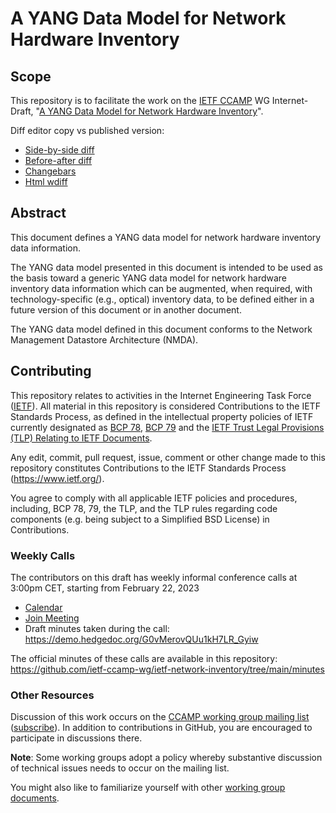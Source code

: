 # A YANG Data Model for Network Hardware Inventory

## Scope

This repository is to facilitate the work on the [IETF CCAMP](https://datatracker.ietf.org/wg/ccamp/documents/) WG Internet-Draft, "[A YANG Data Model for Network Hardware Inventory](https://datatracker.ietf.org/doc/html/draft-ietf-ccamp-network-inventory-yang/)".

Diff editor copy vs published version:
- [Side-by-side diff](https://www.ietf.org/rfcdiff?url1=draft-ietf-ccamp-network-inventory-yang&url2=https://raw.githubusercontent.com/ietf-ccamp-wg/ietf-network-inventory/main/draft-ietf-ccamp-network-inventory-yang.txt)
- [Before-after diff](https://www.ietf.org/rfcdiff?difftype=--abdiff&url1=draft-ietf-ccamp-network-inventory-yang&url2=https://raw.githubusercontent.com/ietf-ccamp-wg/ietf-network-inventory/main/draft-ietf-ccamp-network-inventory-yang.txt)
- [Changebars](https://www.ietf.org/rfcdiff?difftype=--chbars&url1=draft-ietf-ccamp-network-inventory-yang&url2=https://raw.githubusercontent.com/ietf-ccamp-wg/ietf-network-inventory/main/draft-ietf-ccamp-network-inventory-yang.txt)
- [Html wdiff](https://www.ietf.org/rfcdiff?difftype=--hwdiff&url1=draft-ietf-ccamp-network-inventory-yang&url2=https://raw.githubusercontent.com/ietf-ccamp-wg/ietf-network-inventory/main/draft-ietf-ccamp-network-inventory-yang.txt)

## Abstract

This document defines a YANG data model for network hardware inventory data information.

The YANG data model presented in this document is intended to be used as the basis toward a generic YANG data model for network hardware inventory data information which can be augmented, when required, with technology-specific (e.g., optical) inventory data, to be defined either in a future version of this document or in another document.

The YANG data model defined in this document conforms to the Network Management Datastore Architecture (NMDA).

## Contributing

This repository relates to activities in the Internet Engineering Task Force
([IETF](https://www.ietf.org/)). All material in this repository is considered
Contributions to the IETF Standards Process, as defined in the intellectual
property policies of IETF currently designated as
[BCP 78](https://www.rfc-editor.org/info/bcp78),
[BCP 79](https://www.rfc-editor.org/info/bcp79) and the
[IETF Trust Legal Provisions (TLP) Relating to IETF Documents](http://trustee.ietf.org/trust-legal-provisions.html).

Any edit, commit, pull request, issue, comment or other change made to this
repository constitutes Contributions to the IETF Standards Process
(https://www.ietf.org/).

You agree to comply with all applicable IETF policies and procedures, including,
BCP 78, 79, the TLP, and the TLP rules regarding code components (e.g. being
subject to a Simplified BSD License) in Contributions.

### Weekly Calls

The contributors on this draft has weekly informal conference calls at 3:00pm CET, starting from February 22, 2023
- [Calendar](https://ietf.webex.com/ietf/j.php?MTID=m0b0a4cf9e4d334ed0cb80ece07973db6)
- [Join Meeting](https://ietf.webex.com/ietf/j.php?MTID=m8d59f4cb9dba00f72a762370292c9bf8)
- Draft minutes taken during the call: https://demo.hedgedoc.org/G0vMerovQUu1kH7LR_Gyiw

The official minutes of these calls are available in this repository: https://github.com/ietf-ccamp-wg/ietf-network-inventory/tree/main/minutes

### Other Resources

Discussion of this work occurs on the
[CCAMP working group mailing list](https://mailarchive.ietf.org/arch/browse/ccamp/)
([subscribe](https://www.ietf.org/mailman/listinfo/ccamp)). In addition to contributions in GitHub, you are encouraged to participate in discussions there.

**Note**: Some working groups adopt a policy whereby substantive discussion of
technical issues needs to occur on the mailing list.

You might also like to familiarize yourself with other
[working group documents](https://datatracker.ietf.org/wg/ccamp/documents/).
